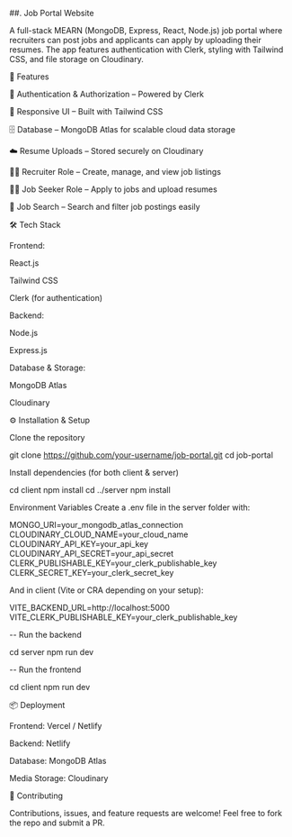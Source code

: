 ##. Job Portal Website

A full-stack MEARN (MongoDB, Express, React, Node.js) job portal where recruiters can post jobs and applicants can apply by uploading their resumes.
The app features authentication with Clerk, styling with Tailwind CSS, and file storage on Cloudinary.

🚀 Features

🔐 Authentication & Authorization – Powered by Clerk

🎨 Responsive UI – Built with Tailwind CSS

🗄️ Database – MongoDB Atlas
 for scalable cloud data storage

☁️ Resume Uploads – Stored securely on Cloudinary

👨‍💼 Recruiter Role – Create, manage, and view job listings

👩‍💻 Job Seeker Role – Apply to jobs and upload resumes

🔎 Job Search – Search and filter job postings easily

🛠️ Tech Stack

Frontend:

React.js

Tailwind CSS

Clerk (for authentication)

Backend:

Node.js

Express.js

Database & Storage:

MongoDB Atlas

Cloudinary

⚙️ Installation & Setup

Clone the repository

git clone https://github.com/your-username/job-portal.git
cd job-portal


Install dependencies (for both client & server)

cd client
npm install
cd ../server
npm install


Environment Variables
Create a .env file in the server folder with:

MONGO_URI=your_mongodb_atlas_connection
CLOUDINARY_CLOUD_NAME=your_cloud_name
CLOUDINARY_API_KEY=your_api_key
CLOUDINARY_API_SECRET=your_api_secret
CLERK_PUBLISHABLE_KEY=your_clerk_publishable_key
CLERK_SECRET_KEY=your_clerk_secret_key


And in client (Vite or CRA depending on your setup):

VITE_BACKEND_URL=http://localhost:5000
VITE_CLERK_PUBLISHABLE_KEY=your_clerk_publishable_key


-- Run the backend

cd server
npm run dev


-- Run the frontend

cd client
npm run dev


📦 Deployment

Frontend: Vercel / Netlify

Backend:  Netlify

Database: MongoDB Atlas

Media Storage: Cloudinary

🤝 Contributing

Contributions, issues, and feature requests are welcome!
Feel free to fork the repo and submit a PR.
